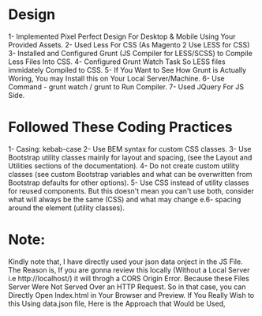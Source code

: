 # Design
1- Implemented Pixel Perfect Design For Desktop & Mobile Using Your Provided Assets.
2- Used Less For CSS (As Magento 2 Use LESS for CSS)
3- Installed and Configured Grunt (JS Compiler for LESS/SCSS) to Compile Less Files Into CSS.
4- Configured Grunt Watch Task So LESS files immidately Compiled to CSS.
5- If You Want to See How Grunt is Actually Woring, You may Install this on Your Local Server/Machine.
6- Use Command - grunt watch / grunt to Run Compiler.
7- Used JQuery For JS Side.

# Followed These Coding Practices
1- Casing: kebab-case
2- Use BEM syntax for custom CSS classes.
3- Use Bootstrap utility classes mainly for layout and spacing, (see the Layout and Utilities sections of the documentation).
4- Do not create custom utility classes (see custom Bootstrap variables and what can be overwritten from Bootstrap defaults for other options).
5- Use CSS instead of utility classes for reused components. But this doesn't mean you can't use both, consider what will always be the same (CSS) and what may change e.6- spacing around the element (utility classes).

# Note:

Kindly note that, I have directly used your json data onject in the JS File. The Reason is, If you are gonna review this locally (Without a Local Server i.e http://localhost/) it will throgh a CORS Origin Error. Because these Files Server Were Not Served Over an HTTP Request. So in that case, you can Directly Open Index.html in Your Browser and Preview.
If You Really Wish to this Using data.json file, Here is the Approach that Would be Used,

<script>
	$(document).ready(function() {
		$.getJSON('data.json', function(data) {
			let tabTitles = "",
				tabContents = "";
			$.each(users, function(index, item) {
				let title = item.title,
					content = item.content,
					activeClass = (index === 0) ? ' active' : '',
					isTabItemActive = (index === 0) ? ' active' : '',
					tabClass = "tab-" + (index + 1),
					tabContentClass = "tab-" + (index + 1) + activeClass,
					inputId = "tab-" + (index + 1);

					tabTitles += `<div class="tab__item ${isTabItemActive}">
									<input type="radio" id="${inputId}" name="tab-group" data-tab="${tabClass}">
									<label class="tab" for="${inputId}"> ${title}</label>
								</div>`;

					tabContents += `<div class="tabs__content ${tabContentClass}">
										<h2 class="tabs__content-title"> ${title}</h2>
										<p>${content}</p>
									</div>`;
			});
			$(options.tabItems).html(tabTitles);
			$(options.tabsContentArea).html(tabContents);
		});
	});
</script>


